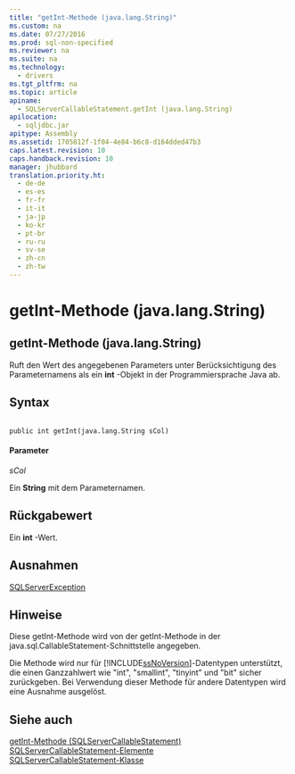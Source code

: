 ```yaml
---
title: "getInt-Methode (java.lang.String)"
ms.custom: na
ms.date: 07/27/2016
ms.prod: sql-non-specified
ms.reviewer: na
ms.suite: na
ms.technology: 
  - drivers
ms.tgt_pltfrm: na
ms.topic: article
apiname: 
  - SQLServerCallableStatement.getInt (java.lang.String)
apilocation: 
  - sqljdbc.jar
apitype: Assembly
ms.assetid: 1705812f-1f04-4e84-b6c8-d164dded47b3
caps.latest.revision: 10
caps.handback.revision: 10
manager: jhubbard
translation.priority.ht: 
  - de-de
  - es-es
  - fr-fr
  - it-it
  - ja-jp
  - ko-kr
  - pt-br
  - ru-ru
  - sv-se
  - zh-cn
  - zh-tw
---
```

# getInt-Methode (java.lang.String)
    
## getInt\-Methode \(java.lang.String\)  
 Ruft den Wert des angegebenen Parameters unter Berücksichtigung des Parameternamens als ein **int** \-Objekt in der Programmiersprache Java ab.  
  
## Syntax  
  
```  
  
public int getInt(java.lang.String sCol)  
```  
  
#### Parameter  
 *sCol*  
  
 Ein **String** mit dem Parameternamen.  
  
## Rückgabewert  
 Ein **int** \-Wert.  
  
## Ausnahmen  
 [SQLServerException](../content/SQLServerException-Class.md)  
  
## Hinweise  
 Diese getInt\-Methode wird von der getInt\-Methode in der java.sql.CallableStatement\-Schnittstelle angegeben.  
  
 Die Methode wird nur für [!INCLUDE[ssNoVersion](../content/includes/ssNoVersion_md.md)]\-Datentypen unterstützt, die einen Ganzzahlwert wie "int", "smallint", "tinyint" und "bit" sicher zurückgeben. Bei Verwendung dieser Methode für andere Datentypen wird eine Ausnahme ausgelöst.  
  
## Siehe auch  
 [getInt-Methode &#40;SQLServerCallableStatement&#41;](../content/getInt-Method--SQLServerCallableStatement-.md)   
 [SQLServerCallableStatement-Elemente](../content/SQLServerCallableStatement-Members.md)   
 [SQLServerCallableStatement-Klasse](../content/SQLServerCallableStatement-Class.md)  
  
  